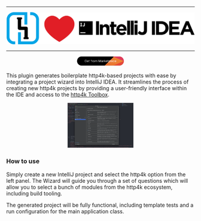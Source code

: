 <hr/>
<img src="logo.png">
<hr/>

<p align="center">
<a href="https://plugins.jetbrains.com/plugin/25243-http4k-project-wizard"><img src="install.png" width="25%"></a>
</p>

This plugin generates boilerplate http4k-based projects with ease by integrating a project wizard into IntelliJ IDEA. It streamlines the process of creating new
http4k projects by providing a user-friendly interface within the IDE and access to the [http4k Toolbox](https://toolbox.http4k.org).

<p align="center">
<img src="screenshot1.png" width="35%">
</p>

### How to use

Simply create a new IntelliJ project and select the http4k option from the left panel. The Wizard will guide you through a set of questions which will allow you
to select a bunch of modules from the http4k ecosystem, including build tooling.

The generated project will be fully functional, including template tests and a run configuration for the main application class.
